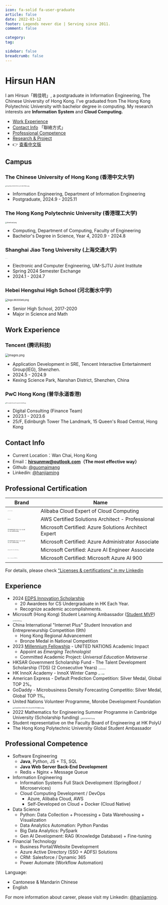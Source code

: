 ```yaml
---
icon: fa-solid fa-user-graduate
article: false
date: 2022-03-12
footer: Legends never die | Serving since 2011.
comment: false 

category: 
tag: 

sidebar: false
breadcrumb: false
---
```


# Hirsun HAN

I am Hirsun「韩佳明」, a postgraduate in Information Engineering, The Chinese University of Hong Kong.  I've graduated from The Hong Kong Polytechnic University with bachelor degree in computing. My research interests are **Information System** and **Cloud Computing.** 


- [Work Experience](#work-experience)
- [Contact Info](#contact-info) 「聯絡方式」
- [Professional Competence](#professional-competence) 
- [Research & Project](/research.html)
- 👉 [查看中文版](myself-cn.html)

## Campus

### The Chinese University of Hong Kong (香港中文大学)

<img src="https://pic.hanjiaming.com.cn/2024/08/22/2ba3132608c7b.png" alt="CleanShot 2024-08-22 at 22.46.37@2x.png" style="zoom:25%;" />

- Information Engineering, Department of Information Engineering
- Postgraduate, 2024.9 - 2025.11

### The Hong Kong Polytechnic University (香港理工大学)

<img src="https://pic.hanjiaming.com.cn/2022/05/23/093cef8d87b4a.png" alt="download.png" style="zoom: 33%;" />

- Computing, Department of Computing, Faculty of Engineering
- Bachelor's Degree in Science, Year 4,  2020.9 - 2024.8

### Shanghai Jiao Tong University (上海交通大学)

<img src="https://pic.hanjiaming.com.cn/2024/02/24/7b2d2f8a6668f.png" alt="校标-标志中英文横版.png" title="校标-标志中英文横版.png" style="zoom: 4.5%;" />

- Electronic and Computer Engineering, UM-SJTU Joint Institute
- Spring 2024 Semester Exchange
- 2024.1 - 2024.7

### Hebei Hengshui High School (河北衡水中学)

<img src="https://pic.hanjiaming.com.cn/2022/05/23/8677f1421c551.png" alt="logo.86300e6.png" style="zoom: 55%;" />

- Senior High School, 2017-2020
- Major in Science and Math

## Work Experience

### Tencent (腾讯科技)

<img src="https://pic.hanjiaming.com.cn/2024/08/14/072f12b58d2e9.png" alt="images.png" style="zoom:66%;" />

- Application Development in SRE, Tencent Interactive Entertainment Group(IEG), Shenzhen.
- 2024.5 - 2024.9
- Kexing Science Park, Nanshan District, Shenzhen, China

### PwC Hong Kong (普华永道香港)

<img src="https://pic.hanjiaming.com.cn/2023/01/14/4009f97652543.jpg" alt="PricewaterhouseCoopersLimited2.jpg" style="zoom: 25%;" />

- Digital Consulting (Finance Team)
- 2023.1 - 2023.6
- 25/F, Edinburgh Tower The Landmark, 15 Queen's Road Central, Hong Kong

## Contact Info

- Current Location：Wan Chai, Hong Kong
- Email：**[hirsunmw@outlook.com](mailto:hirsunmw@outlook.com)（The most effective way）**
- Github: [@guomaimang](https://github.com/guomaimang)
- Linkedin: [@hanjiaming](https://www.linkedin.com/in/hanjiaming/)

## Professional Certification

| Brand                                                        | Name                                                  |
| ------------------------------------------------------------ | ----------------------------------------------------- |
| <img src="https://pic.hanjiaming.com.cn/2022/11/13/1327a3d9d969f.png" alt="1667275963365.png" style="zoom:8%;" /> | Alibaba Cloud Expert of Cloud Computing               |
| <img src="https://pic.hanjiaming.com.cn/2022/11/13/49c7e482253e6.png" alt="image.png" style="zoom:10%;" /> | AWS Certified Solutions Architect - Professional      |
| <img src="https://pic.hanjiaming.com.cn/2023/12/22/c68a6d1546719.png" alt="CleanShot 2023-12-22 at 21.28.56@2x.png" style="zoom:25%;" /> | Microsoft Certified: Azure Solutions Architect Expert |
| <img src="https://pic.hanjiaming.com.cn/2023/12/22/ca62ec5d94527.png" alt="CleanShot 2023-12-22 at 21.25.12@2x.png" style="zoom:25%;" /> | Microsoft Certified: Azure Administrator Associate    |
| <img src="https://pic.hanjiaming.com.cn/2023/11/29/776496addc1ce.png" alt="CleanShot 2023-11-29 at 19.33.17@2x.png" style="zoom:10%;" /> | Microsoft Certified: Azure AI Engineer Associate      |
| <img src="https://pic.hanjiaming.com.cn/2022/11/13/0bca59a2487e4.png" alt="azure-ai-fundamentals-600x600.png" style="zoom:10%;" /> | Microsoft Certified: Microsoft Azure AI 900           |

For details, please check ["Licenses & certifications" in my Linkedin](https://www.linkedin.com/in/hanjiaming/details/certifications/)

## Experience

- 2024 [EDPS Innovation Scholarship](https://www.linkedin.com/feed/update/urn:li:activity:7234191501029691392/)
  - 20 Awardees for CS Undergraduate in HK Each Year.
  - Recognize academic accomplishments.
- Microsoft (Hong Kong) Student Learning Ambassador ([Student MVP](https://mvp.microsoft.com/studentambassadors/profile/34ff3553-c034-496c-a490-db9283f3188a))
  <img src="https://pic.hanjiaming.com.cn/2023/11/29/fdf80d63b1585.png" alt="1701257374951.png" style="zoom:20%;" />
- China International "Internet Plus" Student Innovation and Entrepreneurship Competition (9th) 
  - Hong Kong Regional Advancement
  - Bronze Medal in National Competition
- 2023 [Millennium Fellowship](https://www.millenniumfellows.org/) - UNITED NATIONS Academic Impact 
  - Appoint as *Emerging Technologist*
  - Committed Academic Project: *Universal Education Metaverse*
    <img src="https://pic.hanjiaming.com.cn/2023/08/14/21e930e24b9c1.png" alt="UN.png" style="zoom:6%;" />
- HKSAR Government Scholarship Fund - The Talent Development Scholarship (TDS) (2 Consecutive Years)
  <img src="https://pic.hanjiaming.com.cn/2023/06/11/ebc6f8ced1f9b.png" alt="1686464538053.png" style="zoom: 15%;" />
- HK InnoX Academy - InnoX Winter Camp
  <img src="https://pic.hanjiaming.com.cn/2022/12/23/c69dfc1c44167.png" alt="d" style="zoom:25%;" /> <img src="https://static-file.hirsun.tech/2022/12/23/143134c68964d.png" alt="dd" style="zoom:28%;" />
- American Express - Default Prediction Competition: Silver Medal, Global TOP 2%。
- GoDaddy - Microbusiness Density Forecasting Competitio: Silver Medal, Global TOP 1%。
- United Nations Volunteer Programme, Morobe Development Foundation
  <img src="https://pic.hanjiaming.com.cn/2022/05/23/d5730f601ad91.png" alt="CleanShot 2022-05-23 at 00.07.50@2x.png" style="zoom: 33%;" />
- 2022 Mathematics for Engineering Summer Programme in Cambridge University (Scholarship funding)
  <img src="https://pic.hanjiaming.com.cn/2022/06/20/bb9a3f76e3c1e.png" alt="1655728744272.png" style="zoom:30%;" />
- Student representative on the Faculty Board of Engineering at HK PolyU
- The Hong Kong Polytechnic University Global Student Ambassador

## Professional Competence

- Software Engineering
  - **Java**, Python, JS + TS, SQL
  - **Java Web Server Back-End Development**
  - Redis + Nginx + Message Queue
- Information Engineering
  - Information Systems Full Stack Development (SpringBoot / Microservices)
  - Cloud Computing Development / DevOps
    - Azure, Alibaba Cloud, AWS
    - Self-Developed on Cloud + Docker (Cloud Native)
- Data Science
  - Python: Data Collection + Processing + Data Warehousing + Visualization
  - Data Analytics Automation: Python Pandas
  - Big Data Analytics: PySpark
  - Gen AI  Development: RAG (Knowledge Database) + Fine-tuning
- Financial Technology
  - Business Portal/Website Development
  - Azure Active Directory (SSO + ADFS) Solutions
  - CRM: Salesforce / Dynamic 365
  - Power Automate (Workflow Automation)

Language:

- Cantonese & Mandarin Chinese
- English

For more information about career, please visit my Linkedin: [@hanjiaming](https://www.linkedin.com/in/hanjiaming/).
